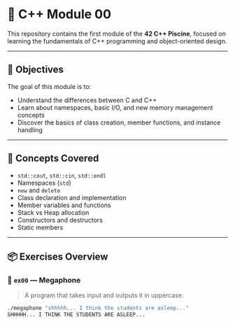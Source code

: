 # 🚀 C++ Module 00

This repository contains the first module of the **42 C++ Piscine**, focused on learning the fundamentals of C++ programming and object-oriented design.

---

## 🎯 Objectives

The goal of this module is to:
- Understand the differences between C and C++
- Learn about namespaces, basic I/O, and new memory management concepts
- Discover the basics of class creation, member functions, and instance handling

---

## 🧠 Concepts Covered

- `std::cout`, `std::cin`, `std::endl`
- Namespaces (`std`)
- `new` and `delete`
- Class declaration and implementation
- Member variables and functions
- Stack vs Heap allocation
- Constructors and destructors
- Static members

---

## 📦 Exercises Overview

### 🧪 `ex00` — Megaphone
> A program that takes input and outputs it in uppercase.

```bash
./megaphone "shhhhh... I think the students are asleep..."
SHHHHH... I THINK THE STUDENTS ARE ASLEEP...
